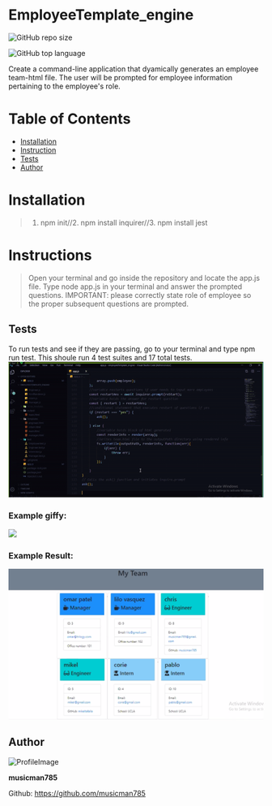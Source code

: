# EmployeeTemplate_engine

![GitHub repo size](https://img.shields.io/github/repo-size/musicman785/employeeTemplate_engine?logo=github)

![GitHub top language](https://img.shields.io/github/languages/top/musicman785/employeetemplate_engine?color=%2300FF00&logo=github&logoColor=%2300f)

Create a command-line application that dyamically generates an employee team-html file. The user will be prompted for employee information pertaining to the employee's role. 

# Table of Contents 

* [Installation](#installation)
* [Instruction](#instructions)
* [Tests](#tests)
* [Author](#author)

# Installation 
> 1. npm init//2. npm install inquirer//3. npm install jest 

# Instructions
> Open your terminal and go inside the repository and locate the app.js file. Type node app.js in your terminal and answer the prompted questions. IMPORTANT: please correctly state role of employee so the proper subsequent questions are prompted. 

## Tests
To run tests and see if they are passing, go to your terminal and type npm run test. This shoule run 4 test suites and 17 total tests.
![](./assets/chrisTest.gif)


### Example giffy:
![](./assets/chrisTeam.gif)

### Example Result:
![](./assets/example.png)

## Author

![ProfileImage](https://avatars2.githubusercontent.com/u/62310334?v=4)

**musicman785**

Github: https://github.com/musicman785 



